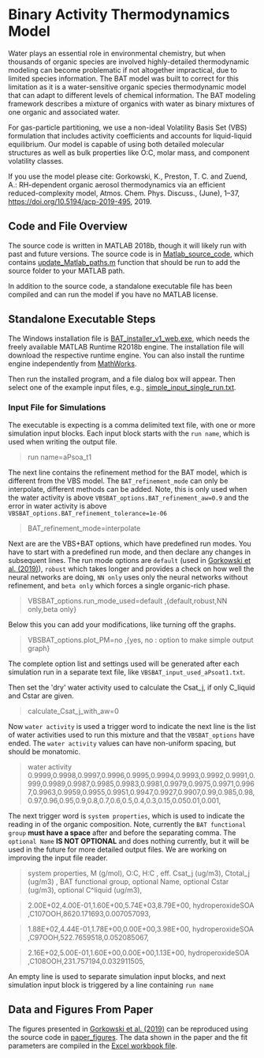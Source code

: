 # Binary Activity Thermodynamics Model
Water plays an essential role in environmental chemistry, but when thousands of organic species are involved highly-detailed thermodynamic modeling can become problematic if not altogether impractical, due to limited species information.
The BAT model was built to correct for this limitation as it is a water-sensitive organic species thermodynamic model that can adapt to different levels of chemical information. 
The BAT modeling framework describes a mixture of organics with water as binary mixtures of one organic and associated water. 

For gas-particle partitioning, we use a non-ideal Volatility Basis Set (VBS) formulation that includes activity coefficients and accounts for liquid-liquid equilibrium. 
Our model is capable of using both detailed molecular structures as well as bulk properties like O:C, molar mass, and component volatility classes.

If you use the model please cite:
Gorkowski, K., Preston, T. C. and Zuend, A.: RH-dependent organic aerosol thermodynamics via an efficient reduced-complexity model, Atmos. Chem. Phys. Discuss., (June), 1–37, https://doi.org/10.5194/acp-2019-495, 2019.

## Code and File Overview
The source code is written in MATLAB 2018b, though it will likely run with past and future versions. 
The source code is in [Matlab_source_code](https://github.com/Gorkowski/Binary_Activity_Thermodynamics_Model/tree/master/Matlab_source_code), which contains [update_Matlab_paths.m](https://github.com/Gorkowski/Binary_Activity_Thermodynamics_Model/blob/master/Matlab_source_code/update_Matlab_paths.m) function that should be run to add the source folder to your MATLAB path.

In addition to the source code, a standalone executable file has been compiled and can run the model if you have no MATLAB license.

## Standalone Executable Steps
The Windows installation file is [BAT_installer_v1_web.exe](https://github.com/Gorkowski/Binary_Activity_Thermodynamics_Model/tree/master/Matlab_runtime/BAT_Model/for_redistribution), which needs the freely available MATLAB Runtime R2018b engine. 
The installation file will download the respective runtime engine. 
You can also install the runtime engine independently from [MathWorks]( https://www.mathworks.com/products/compiler/matlab-runtime.html).

Then run the installed program, and a file dialog box will appear. Then select one of the example input files, e.g., [simple_input_single_run.txt](https://github.com/Gorkowski/Binary_Activity_Thermodynamics_Model/blob/master/Input_examples/simple_input_single_run.txt).

### Input File for Simulations

The executable is expecting is a comma delimited text file, with one or more simulation input blocks. 
Each input block starts with the `run name`, which is used when writing the output file.
>run name=aPsoa_t1 

The next line contains the refinement method for the BAT model, which is different from the VBS model. The `BAT_refinement_mode` can only be interpolate, different methods can be added. Note, this is only used when the water activity is above `VBSBAT_options.BAT_refinement_aw=0.9` and the error in water activity is above `VBSBAT_options.BAT_refinement_tolerance=1e-06`
>BAT_refinement_mode=interpolate

Next are are the VBS+BAT options, which have predefined run modes. You have to start with a predefined run mode, and then declare any changes in subsequent lines. The run mode options are `default` (used in [Gorkowski et al. (2019)](https://doi.org/10.5194/acp-2019-495)), `robust` which takes longer and provides a check on how well the neural networks are doing, `NN only` uses only the neural networks without refinement, and `beta only` which forces a single organic-rich phase.
>VBSBAT_options.run_mode_used=default ,{default,robust,NN only,beta only} 

Below this you can add your modifications, like turning off the graphs.
>VBSBAT_options.plot_PM=no ,{yes, no : option to make simple output graph}

The complete option list and settings used will be generated after each simulation run in a separate text file, like `VBSBAT_input_used_aPsoat1.txt`. 

Then set the 'dry' water activity used to calculate the Csat_j, if only C_liquid and Cstar are given.
>calculate_Csat_j_with_aw=0

Now `water activity` is used a trigger word to indicate the next line is the list of water activities used to run this mixture and that the `VBSBAT_options` have ended. The `water activity` values can have non-uniform spacing, but should be monatomic. 
>water activity
>0.9999,0.9998,0.9997,0.9996,0.9995,0.9994,0.9993,0.9992,0.9991,0.999,0.9989,0.9987,0.9985,0.9983,0.9981,0.9979,0.9975,0.9971,0.9967,0.9963,0.9959,0.9955,0.9951,0.9947,0.9927,0.9907,0.99,0.985,0.98,0.97,0.96,0.95,0.9,0.8,0.7,0.6,0.5,0.4,0.3,0.15,0.050.01,0.001,

The next trigger word is `system properties`, which is used to indicate the reading in of the organic composition. Note, currently the `BAT functional group` **must have a space** after and before the separating comma. The `optional Name` **IS NOT OPTIONAL** and does nothing currently, but it will be used in the future for more detailed output files. We are working on improving the input file reader.
>system properties,
>M (g/mol), O:C, H:C  , eff. Csat_j (ug/m3), Ctotal_j (ug/m3) , BAT functional group, optional Name, optional Cstar (ug/m3), optional C^liquid (ug/m3),

>2.00E+02,4.00E-01,1.60E+00,5.74E+03,8.79E+00, hydroperoxideSOA ,C107OOH,8620.171693,0.007057093,

>1.88E+02,4.44E-01,1.78E+00,0.00E+00,3.98E+00, hydroperoxideSOA ,C97OOH,522.7659518,0.052085067,

>2.16E+02,5.00E-01,1.60E+00,0.00E+00,1.13E+00, hydroperoxideSOA ,C108OOH,231.757194,0.032911505,

An empty line is used to separate simulation input blocks, and next simulation input block is triggered by a line containing `run name`


## Data and Figures From Paper
The figures presented in [Gorkowski et al. (2019)](https://doi.org/10.5194/acp-2019-495) can be reproduced using the source code in [paper_figures](https://github.com/Gorkowski/Binary_Activity_Thermodynamics_Model/tree/master/Matlab_source_code/paper_figures). The data shown in the paper and the fit parameters are compiled in the [Excel workbook file](https://github.com/Gorkowski/Binary_Activity_Thermodynamics_Model/tree/master/Matlab_source_code/paper_figures/Figure_data).
